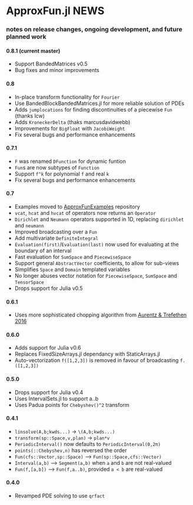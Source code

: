 
# ApproxFun.jl NEWS

### notes on release changes, ongoing development, and future planned work

#### 0.8.1 (current master)
 - Support BandedMatrices v0.5
 - Bug fixes and minor improvements

#### 0.8
- In-place transform functionality for `Fourier`
- Use BandedBlockBandedMatrices.jl for more reliable solution of PDEs
- Adds `jumplocations` for finding discontinuities of a piecewise `Fun` (thanks lcw)
- Adds `KroneckerDelta` (thaks marcusdavidwebb)
- Improvements for `BigFloat` with `JacobiWeight`
- Fix several bugs and performance enhancements

#### 0.7.1
- `F` was renamed `DFunction` for dynamic funtion
- `Fun`s are now subtypes of `Function`
- Support `f^k` for polynomial `f` and real `k`
- Fix several bugs and performance enhancements

#### 0.7 
- Examples moved to [ApproxFunExamples](https://github.com/JuliaApproximation/ApproxFunExamples) repository
- `vcat`, `hcat` and `hvcat` of operators now returns an `Operator`
- `Dirichlet` and `Neumann` operators supported in 1D, replacing
`dirichlet` and `neumann`
- Improved broadcasting over a `Fun`
- Add multivariate `DefiniteIntegral`
- `Evaluation(first)`/`Evaluation(last)` now used for
evaluating at the boundary of an interval
- Fast evaluation for `SumSpace` and `PiecewiseSpace`
- Support general `AbstractVector` coefficients, to allow for sub-views
- Simplifies `Space` and `Domain` templated variables
- No longer abuses vector notation for `PiecewiseSpace`, `SumSpace` and `TensorSpace`
- Drops support for Julia v0.5

#### 0.6.1
- Uses more sophisticated chopping algorithm from [Aurentz & Trefethen 2016](https://people.maths.ox.ac.uk/trefethen/aurentz_trefethen_toms_final.pdf)

#### 0.6.0
- Adds support for Julia v0.6
- Replaces FixedSizeArrays.jl dependancy with StaticArrays.jl
- Auto-vectorization `f([1,2,3])` is removed in favour of broadcasting `f.([1,2,3])`


#### 0.5.0
- Drops support for Julia v0.4
- Uses IntervalSets.jl to support a..b
- Uses Padua points for `Chebyshev()^2` transform


#### 0.4.1
- `linsolve(A,b;kwds...)` -> `\(A,b;kwds...)`
- `transform(sp::Space,v,plan)` -> `plan*v`
- `PeriodicInterval()` now defaults to `PeriodicInterval(0,2π)`
- `points(::Chebyshev,n)` has reversed the order
- `Fun(cfs::Vector,sp::Space)` --> `Fun(sp::Space,cfs::Vector)`
- `Interval(a,b)` --> `Segment(a,b)` when `a` and `b` are not real-valued
- `Fun(f,[a,b])` --> `Fun(f,a..b)`, provided `a < b` are real-valued

#### 0.4.0
- Revamped PDE solving to use `qrfact`
